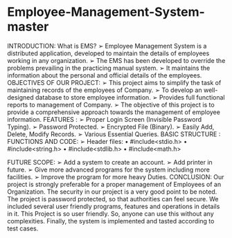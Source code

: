 # Employee-Management-System-master
INTRODUCTION:
What is EMS?
➢ Employee Management System is a distributed application,
developed to maintain the details of employees working in any
organization.
➢ The EMS has been developed to override the problems prevailing
in the practicing manual system.
➢ It maintains the information about the personal and official
details of the employees.
OBJECTIVES OF OUR PROJECT:
➢ This project aims to simplify the task of maintaining records of
the employees of Company.
➢ To develop an well-designed database to store employee
information.
➢ Provides full functional reports to management of Company.
➢ The objective of this project is to provide a comprehensive
approach towards the management of employee information.
FEATURES :
➢ Proper Login Screen (Invisible Password Typing).
➢ Password Protected.
➢ Encrypted File (Binary).
➢ Easily Add, Delete, Modify Records.
➢ Various Essential Queries.
BASIC STRUCTURE :
FUNCTIONS AND CODE:
➢ Header files:
• #include<stdio.h>
• #include<string.h>
• #include<stdlib.h>
• #include<math.h>

FUTURE SCOPE:
➢ Add a system to create an account.
➢ Add printer in future.
➢ Give more advanced programs for the system
including more facilities.
➢ Improve the program for more heavy Duties.
CONCLUSION:
Our project is strongly preferable for a proper management
of Employees of an Organization. The security in our project
is a very good point to be noted. The project is password
protected, so that authorities can feel secure. We included
several user friendly programs, features and operations in
details in it. This Project is so user friendly. So, anyone can
use this without any complexities. Finally, the system is
implemented and tasted according to test cases.
